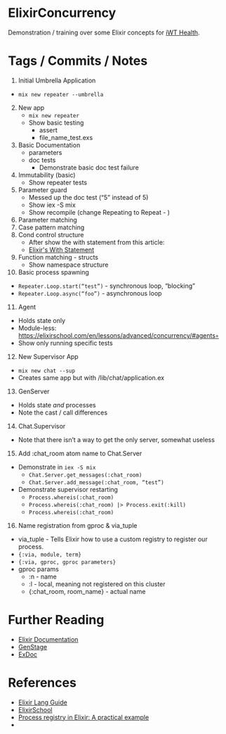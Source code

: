 # ElixirConcurrency

Demonstration / training over some Elixir concepts for [iWT Health](https://www.iwthealth.com/).

# Tags / Commits / Notes

1. Initial Umbrella Application
  - `mix new repeater --umbrella`
2. New app
   - `mix new repeater`
   - Show basic testing
      - assert
      - file_name_test.exs
3. Basic Documentation
   - parameters
   - doc tests
      - Demonstrate basic doc test failure
4. Immutability (basic)
   - Show repeater tests
5. Parameter guard
   - Messed up the doc test (“5” instead of 5)
   - Show iex -S mix
   - Show recompile (change Repeating to Repeat - )
6. Parameter matching
7. Case pattern matching
8. Cond control structure
   - After show the with statement from this article:
   - [Elixir's With Statement](http://openmymind.net/Elixirs-With-Statement/)
9. Function matching - structs
   - Show namespace structure
10. Basic process spawning
   - `Repeater.Loop.start(“test”)` - synchronous loop, “blocking”
   - `Repeater.Loop.async(“foo”)` - asynchronous loop
11. Agent
   - Holds state only
   - Module-less: https://elixirschool.com/en/lessons/advanced/concurrency/#agents◦
   - Show only running specific tests
12. New Supervisor App
   - `mix new chat --sup`
   - Creates same app but with /lib/chat/application.ex
13. GenServer
   - Holds state *and* processes
   - Note the cast / call differences
14. Chat.Supervisor
   - Note that there isn’t a way to get the only server, somewhat useless
15. Add :chat_room atom name to Chat.Server
   - Demonstrate in `iex -S mix`
      - `Chat.Server.get_messages(:chat_room)`
      - `Chat.Server.add_message(:chat_room, “test”)`
   - Demonstrate supervisor restarting
      - `Process.whereis(:chat_room)`
      - `Process.whereis(:chat_room) |> Process.exit(:kill)`
      - `Process.whereis(:chat_room)`
16. Name registration from gproc & via_tuple
   - via_tuple - Tells Elixir how to use a custom registry to register our process.
   - `{:via, module, term}`
   - `{:via, gproc, gproc parameters}`
   - gproc params
      - :n - name
      - :l - local, meaning not registered on this cluster
      - {:chat_room, room_name} - actual name

# Further Reading

- [Elixir Documentation](https://hexdocs.pm/elixir/Kernel.html)
- [GenStage](https://elixirschool.com/en/lessons/advanced/gen-stage/)
- [ExDoc](https://elixirschool.com/en/lessons/basics/documentation/#exdoc)


# References

- [Elixir Lang Guide](https://elixir-lang.org/getting-started/introduction.html)
- [ElixirSchool](https://elixirschool.com/en/)
- [Process registry in Elixir: A practical example](https://m.alphasights.com/process-registry-in-elixir-a-practical-example-4500ee7c0dcc)
-
